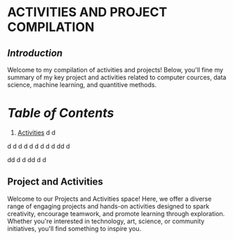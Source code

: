 
# **ACTIVITIES AND PROJECT COMPILATION**

## ***Introduction***

Welcome to my compilation of activities and projects! Below, you'll fine my summary of my key project and activities related to computer cources, data science, machine learning, and quantitive methods.

# ***Table of Contents***

1.   [Activities](#Project-and-Activities)
d
d

d
d
d
d
d
d
d
d
d
dd
d

dd
d
d
dd
d
d
## Project and Activities

Welcome to our Projects and Activities space! Here, we offer a diverse range of engaging projects and hands-on activities designed to spark creativity, encourage teamwork, and promote learning through exploration. Whether you're interested in technology, art, science, or community initiatives, you'll find something to inspire you.
